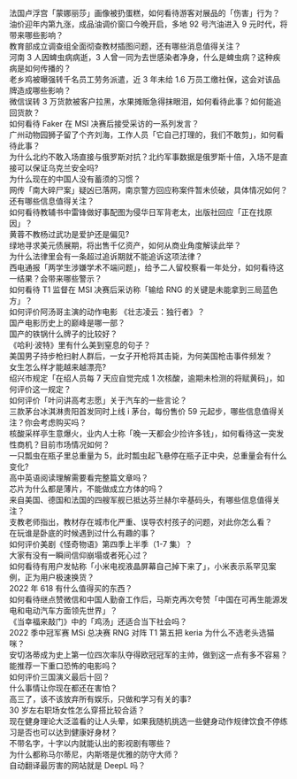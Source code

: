 法国卢浮宫「蒙娜丽莎」画像被扔蛋糕，如何看待游客对展品的「伤害」行为？  
油价迎年内第九涨，成品油调价窗口今晚开启，多地 92 号汽油进入 9 元时代，将带来哪些影响？  
教育部成立调查组全面彻查教材插图问题，还有哪些消息值得关注？  
河南 3 人因蜱虫病病逝，3 人曾一同为去世感染者净身，什么是蜱虫病？这种疾病是如何传播的？  
老乡鸡被曝强转千名员工劳务派遣，近 3 年未给 1.6 万员工缴社保，这会对该品牌造成哪些影响？  
微信误转 3 万货款被客户拉黑，水果摊贩急得抹眼泪，如何看待此事？如何能追回货款？  
如何看待 Faker 在 MSI 决赛后接受采访的一系列发言？  
广州动物园狮子留了个齐刘海，工作人员「它自己打理的，我们不敢剪」，如何看待此事？  
为什么北约不敢入场直接与俄罗斯对抗？北约军事数据是俄罗斯十倍，入场不是直接可以保证乌克兰安全吗?  
为什么现在的中国人没有蓄须的习惯？  
网传「南大碎尸案」疑凶已落网，南京警方回应称案件暂未侦破，具体情况如何？还有哪些信息值得关注？  
如何看待教辅书中雷锋做好事配图为侵华日军背老太，出版社回应「正在找原因」？  
黄蓉不教杨过武功是爱护还是偏见?  
绿地寻求美元债展期，将出售千亿资产，如何从商业角度解读此举？  
为什么法律里会有一条超过追诉期就不能追诉这项法律？  
西电通报「两学生涉嫌学术不端问题」，给予二人留校察看一年处分，如何看待这一结果？会带来哪些警示？  
如何看待 T1 监督在 MSI 决赛后采访称「输给 RNG 的关键是未能拿到三局蓝色方」？  
如何评价阿汤哥主演的动作电影 《壮志凌云：独行者》？  
国产电影历史上的巅峰是哪一部？  
国产的铁锅什么牌子的比较好？  
《哈利·波特》里有什么美到窒息的句子？  
美国男子持步枪扫射人群后，一女子开枪将其击毙，为何美国枪击事件频发？  
女生怎么样才能越来越漂亮?  
绍兴市规定「在绍人员每 7 天应自觉完成 1 次核酸，逾期未检测的将赋黄码」，如何评价这一规定？  
如何评价「叶问讲高考志愿」关于汽车的一些言论？  
三款茅台冰淇淋贵阳首发同时上线 i 茅台，每份售价 59 元起步，哪些信息值得关注？你会考虑购买吗？  
核酸采样亭生意爆火，业内人士称「晚一天都会少捡许多钱」，如何看待这一突发性商机？目前市场情况如何？  
一只瓢虫在瓶子里总重量为 5，此时瓢虫起飞悬停在瓶子正中央，总重量会有什么变化?  
高中英语阅读理解需要看完整篇文章吗？  
芯片为什么都是薄片，不能做成立方体的吗？  
来自美国、德国和法国的四艘军舰已抵达芬兰赫尔辛基码头，有哪些信息值得关注？  
支教老师指出，教材存在城市化严重、误导农村孩子的问题，对此你怎么看？  
在玩谁是卧底的时候遇到过什么有趣的事？  
如何评价美剧《怪奇物语》第四季上半季（1-7 集）？  
大家有没有一瞬间信仰崩塌或者死心过？  
如何看待有用户发帖称「小米电视液晶屏幕自己掉下来了」，小米表示系罕见案例，正为用户极速换货？  
2022 年 618 有什么值得买的东西？  
如何看待继点赞微信和中国人勤奋工作后，马斯克再次夸赞「中国在可再生能源发电和电动汽车方面领先世界」？  
《当幸福来敲门》中的「鸡汤」还适合当下社会吗？  
2022 季中冠军赛 MSi 总决赛 RNG 对阵 T1 第五把 keria 为什么不选老头选猫咪？  
安切洛蒂成为史上第一位四次率队夺得欧冠冠军的主帅，做到这一点有多不容易？  
能推荐一下重口恐怖的电影吗？  
如何评价三国演义最后十回？  
什么事情让你现在都还在害怕？  
高三了，该不该放弃所有娱乐，只做和学习有关的事?  
30 岁左右职场女性怎么穿搭比较合适？  
现在健身理论大泛滥看的让人头晕，如果我随机挑选一些健身动作规律饮食不停练习是否也可以达到健康好身材？  
不带名字，十字以内就能认出的影视剧有哪些？  
为什么都称马尔蒂尼，内斯塔是优雅的防守大师？  
自动翻译最厉害的网站就是 DeepL 吗？  
